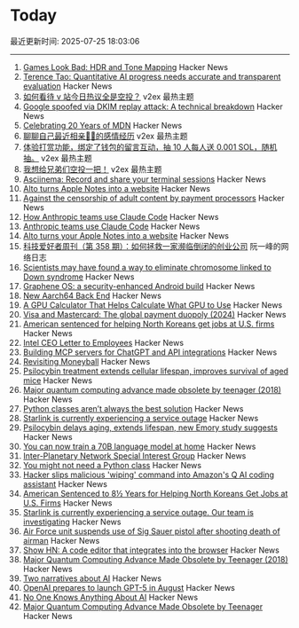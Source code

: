 # Today

最近更新时间: 2025-07-25 18:03:06

--- 
1. [Games Look Bad: HDR and Tone Mapping](https://ventspace.wordpress.com/2017/10/20/games-look-bad-part-1-hdr-and-tone-mapping/) Hacker News
2. [Terence Tao: Quantitative AI progress needs accurate and transparent evaluation](https://mathstodon.xyz/@tao/114910028356641733) Hacker News
3. [如何看待 v 站今日热议全是空投？](https://www.v2ex.com/t/1147585) v2ex 最热主题
4. [Google spoofed via DKIM replay attack: A technical breakdown](https://easydmarc.com/blog/google-spoofed-via-dkim-replay-attack-a-technical-breakdown/) Hacker News
5. [Celebrating 20 Years of MDN](https://developer.mozilla.org/en-US/blog/mdn-turns-20/) Hacker News
6. [聊聊自己最近相亲🐢🐢的感情经历](https://www.v2ex.com/t/1147566) v2ex 最热主题
7. [体验打赏功能，绑定了钱包的留言互动，抽 10 人每人送 0.001 SOL，随机抽。](https://www.v2ex.com/t/1147547) v2ex 最热主题
8. [我想给兄弟们空投一把！](https://www.v2ex.com/t/1147542) v2ex 最热主题
9. [Asciinema: Record and share your terminal sessions](https://asciinema.org) Hacker News
10. [Alto turns Apple Notes into a website](https://alto.so/) Hacker News
11. [Against the censorship of adult content by payment processors](https://soatok.blog/2025/07/24/against-the-censorship-of-adult-content-by-payment-processors/) Hacker News
12. [How Anthropic teams use Claude Code](https://www.anthropic.com/news/how-anthropic-teams-use-claude-code) Hacker News
13. [Anthropic teams use Claude Code](https://www.anthropic.com/news/how-anthropic-teams-use-claude-code) Hacker News
14. [Alto turns your Apple Notes into a website](https://alto.so/) Hacker News
15. [科技爱好者周刊（第 358 期）：如何拯救一家濒临倒闭的创业公司](http://www.ruanyifeng.com/blog/2025/07/weekly-issue-358.html) 阮一峰的网络日志
16. [Scientists may have found a way to eliminate chromosome linked to Down syndrome](https://academic.oup.com/pnasnexus/article/4/2/pgaf022/8016019) Hacker News
17. [Graphene OS: a security-enhanced Android build](https://lwn.net/SubscriberLink/1030004/898017c7953c0946/) Hacker News
18. [New Aarch64 Back End](https://ziglang.org/devlog/2025/#2025-07-23) Hacker News
19. [A GPU Calculator That Helps Calculate What GPU to Use](https://calculator.inference.ai/) Hacker News
20. [Visa and Mastercard: The global payment duopoly (2024)](https://quartr.com/insights/edge/visa-and-mastercard-the-global-payment-duopoly) Hacker News
21. [American sentenced for helping North Koreans get jobs at U.S. firms](https://fortune.com/2025/07/24/north-korean-it-workers-chapman-nike/) Hacker News
22. [Intel CEO Letter to Employees](https://morethanmoore.substack.com/p/intel-ceo-letter-to-employees) Hacker News
23. [Building MCP servers for ChatGPT and API integrations](https://platform.openai.com/docs/mcp) Hacker News
24. [Revisiting Moneyball](https://djpardis.medium.com/revisiting-moneyball-074fc2435b07) Hacker News
25. [Psilocybin treatment extends cellular lifespan, improves survival of aged mice](https://news.emory.edu/stories/2025/07/hs_psilocybin_aging_study_10-07-2025/story.html) Hacker News
26. [Major quantum computing advance made obsolete by teenager (2018)](https://www.quantamagazine.org/teenager-finds-classical-alternative-to-quantum-recommendation-algorithm-20180731/) Hacker News
27. [Python classes aren’t always the best solution](https://adamgrant.micro.blog/2025/07/24/123050.html) Hacker News
28. [Starlink is currently experiencing a service outage](https://www.starlink.com/us) Hacker News
29. [Psilocybin delays aging, extends lifespan, new Emory study suggests](https://news.emory.edu/stories/2025/07/hs_psilocybin_aging_study_10-07-2025/story.html) Hacker News
30. [You can now train a 70B language model at home](https://www.answer.ai/posts/2024-03-06-fsdp-qlora.html) Hacker News
31. [Inter-Planetary Network Special Interest Group](https://www.ipnsig.org) Hacker News
32. [You might not need a Python class](https://adamgrant.micro.blog/2025/07/24/123050.html) Hacker News
33. [Hacker slips malicious 'wiping' command into Amazon's Q AI coding assistant](https://www.zdnet.com/article/hacker-slips-malicious-wiping-command-into-amazons-q-ai-coding-assistant-and-devs-are-worried/) Hacker News
34. [American Sentenced to 8½ Years for Helping North Koreans Get Jobs at U.S. Firms](https://www.wsj.com/us-news/law/american-sentenced-to-8-years-in-prison-for-helping-north-koreans-get-jobs-at-nike-other-u-s-firms-d7de8be7) Hacker News
35. [Starlink is currently experiencing a service outage. Our team is investigating](https://www.starlink.com/us) Hacker News
36. [Air Force unit suspends use of Sig Sauer pistol after shooting death of airman](https://www.nhpr.org/nh-news/2025-07-23/sig-sauer-pistol-air-force-shooting-death) Hacker News
37. [Show HN: A code editor that integrates into the browser](https://tachicode.dev/) Hacker News
38. [Major Quantum Computing Advance Made Obsolete by Teenager (2018)](https://www.quantamagazine.org/teenager-finds-classical-alternative-to-quantum-recommendation-algorithm-20180731/) Hacker News
39. [Two narratives about AI](https://calnewport.com/no-one-knows-anything-about-ai/) Hacker News
40. [OpenAI prepares to launch GPT-5 in August](https://www.theverge.com/notepad-microsoft-newsletter/712950/openai-gpt-5-model-release-date-notepad) Hacker News
41. [No One Knows Anything About AI](https://calnewport.com/no-one-knows-anything-about-ai/) Hacker News
42. [Major Quantum Computing Advance Made Obsolete by Teenager](https://www.quantamagazine.org/teenager-finds-classical-alternative-to-quantum-recommendation-algorithm-20180731/) Hacker News
